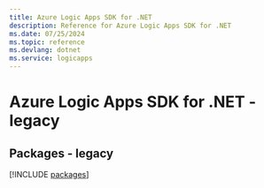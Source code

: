 ```yaml
---
title: Azure Logic Apps SDK for .NET
description: Reference for Azure Logic Apps SDK for .NET
ms.date: 07/25/2024
ms.topic: reference
ms.devlang: dotnet
ms.service: logicapps
---
```

# Azure Logic Apps SDK for .NET - legacy
## Packages - legacy
[!INCLUDE [packages](logic-apps-index.md)]